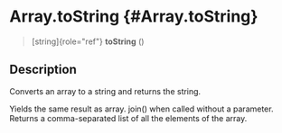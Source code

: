 Array.toString {#Array.toString}
==============

> [string]{role="ref"} **toString** ()

Description
-----------

Converts an array to a string and returns the string.

Yields the same result as array. join() when called without a parameter.
Returns a comma-separated list of all the elements of the array.
